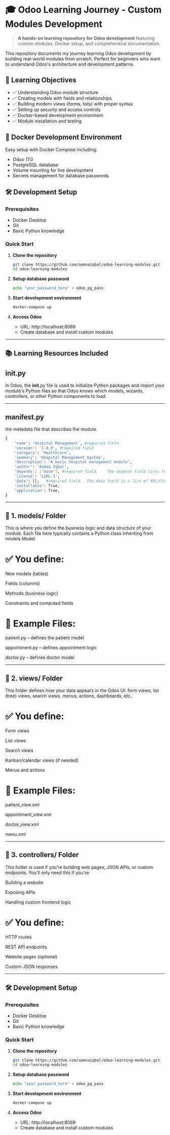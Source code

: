 # 🎓 Odoo Learning Journey - Custom Modules Development

> **A hands-on learning repository for Odoo development** featuring custom modules, Docker setup, and comprehensive documentation.

This repository documents my journey learning Odoo development by building real-world modules from scratch. Perfect for beginners who want to understand Odoo's architecture and development patterns.

## 🎯 Learning Objectives

- ✅ Understanding Odoo module structure 
- ✅ Creating models with fields and relationships  
- ✅ Building modern views (forms, lists) with proper syntax
- ✅ Setting up security and access controls
- ✅ Docker-based development environment
- ✅ Module installation and testing


## 🐳 Docker Development Environment

Easy setup with Docker Compose including:
- Odoo 17.0
- PostgreSQL database
- Volume mounting for live development
- Secrets management for database passwords

## 🛠️ Development Setup

### Prerequisites
- Docker Desktop
- Git
- Basic Python knowledge

### Quick Start
1. **Clone the repository**
   ```bash
   git clone https://github.com/aamnaiqbal/odoo-learning-modules.git
   cd odoo-learning-modules
   ```

2. **Setup database password**
   ```bash
   echo "your_password_here" > odoo_pg_pass
   ```

3. **Start development environment**
   ```bash
   docker-compose up
   ```

4. **Access Odoo**
   - URL: http://localhost:8069
   - Create database and install custom modules

---

## 📚 Learning Resources Included

## __init__.py
In Odoo, the __init__.py file is used to initialize Python packages and import your module's Python files so that Odoo knows which models, wizards, controllers, or other Python components to load.

---

## __manifest__.py
the metadata file that describes the module.

```bash
{
    'name': 'Hospital Management', #required field
    'version': '1.0.0', #required field
    'category': 'Healthcare',
    'summary': 'Hospital Management System',
    'description': 'A basic hospital management module',
    'author': 'Aamna Iqbal',
    'depends': ['base'], #required field.    The depends field lists the Odoo modules that your module depends on. These must be installed for your module to work correctly.
    'license': 'LGPL-3',
    'data': [],   #required field.  The data field is a list of XML/CSV files that should be loaded when the module is installed.
    'installable': True,
    'application': True,
}
```

---

## 📁 1. models/ Folder
This is where you define the business logic and data structure of your module. Each file here typically contains a Python class inheriting from models.Model.

# ✅ You define:
New models (tables)

Fields (columns)

Methods (business logic)

Constraints and computed fields

# 📄 Example Files:
patient.py – defines the patient model

appointment.py – defines appointment logic

doctor.py – defines doctor model

---

## 📁 2. views/ Folder
This folder defines how your data appears in the Odoo UI: form views, list (tree) views, search views, menus, actions, dashboards, etc.

# ✅ You define:
Form views

List views

Search views

Kanban/calendar views (if needed)

Menus and actions

# 📄 Example Files:
patient_view.xml

appointment_view.xml

doctor_view.xml

menu.xml

---

## 📁 3. controllers/ Folder
This folder is used if you're building web pages, JSON APIs, or custom endpoints. You’ll only need this if you're:

Building a website

Exposing APIs

Handling custom frontend logic

# ✅ You define:
HTTP routes

REST API endpoints

Website pages (optional)

Custom JSON responses

---

## 🛠️ Development Setup

### Prerequisites
- Docker Desktop
- Git
- Basic Python knowledge

### Quick Start
1. **Clone the repository**
   ```bash
   git clone https://github.com/aamnaiqbal/odoo-learning-modules.git
   cd odoo-learning-modules
   ```

2. **Setup database password**
   ```bash
   echo "your_password_here" > odoo_pg_pass
   ```

3. **Start development environment**
   ```bash
   docker-compose up
   ```

4. **Access Odoo**
   - URL: http://localhost:8069
   - Create database and install custom modules






